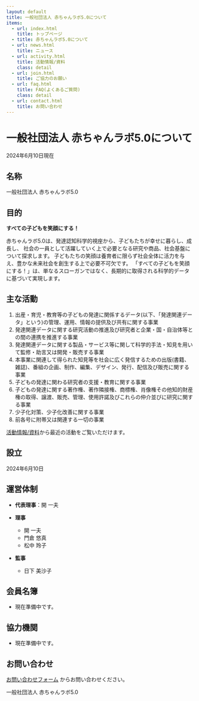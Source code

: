 ```yaml
---
layout: default
title: 一般社団法人 赤ちゃんラボ5.0について
items:
  - url: index.html
    title: トップページ
  - title: 赤ちゃんラボ5.0について
  - url: news.html
    title: ニュース
  - url: activity.html
    title: 活動情報/資料
    class: detail
  - url: join.html
    title: ご協力のお願い
  - url: faq.html
    title: FAQ(よくあるご質問)
    class: detail
  - url: contact.html
    title: お問い合わせ
---
```


# 一般社団法人 赤ちゃんラボ5.0について

2024年6月10日現在

## 名称

一般社団法人 赤ちゃんラボ5.0

## 目的

**すべての子どもを笑顔にする！**

赤ちゃんラボ5.0は、発達認知科学的視座から、子どもたちが幸せに暮らし、成長し、
社会の一員として活躍していく上で必要となる研究や商品、社会基盤について探求します。
子どもたちの笑顔は養育者に限らず社会全体に活力を与え、豊かな未来社会を創生する上で必要不可欠です。
「すべての子どもを笑顔にする！」は、単なるスローガンではなく、長期的に取得される科学的データに基づいて実現します。

## 主な活動

1. 出産・育児・教育等の子どもの発達に関係するデータ(以下、「発達関連データ」という)の管理、運用、情報の提供及び共有に関する事業
1. 発達関連データに関する研究活動の推進及び研究者と企業・国・自治体等との間の連携を推進する事業
1. 発達関連データに関する製品・サービス等に関して科学的手法・知見を用いて監修・助言又は開発・販売する事業
1. 本事業に関連して得られた知見等を社会に広く発信するための出版(書籍、雑誌)、番組の企画、制作、編集、デザイン、発行、配信及び販売に関する事業
1. 子どもの発達に関わる研究者の支援・教育に関する事業
1. 子どもの発達に関する著作権、著作隣接権、商標権、肖像権その他知的財産権の取得、譲渡、販売、管理、使用許諾及びこれらの仲介並びに研究に関する事業
1. 少子化対策、少子化改善に関する事業
1. 前各号に附帯又は関連する一切の事業

[活動情報/資料](activity.html)から最近の活動をご覧いただけます。

## 設立

2024年6月10日

## 運営体制

- **代表理事**：開 一夫
- **理事**
  - 開 一夫
  - 門倉 悠真
  - 松中 玲子

- **監事**
  - 日下 美沙子

## 会員名簿

-  現在準備中です。

## 協力機関

- 現在準備中です。

## お問い合わせ

[お問い合わせフォーム](contact.html) からお問い合わせください。

一般社団法人 赤ちゃんラボ5.0
